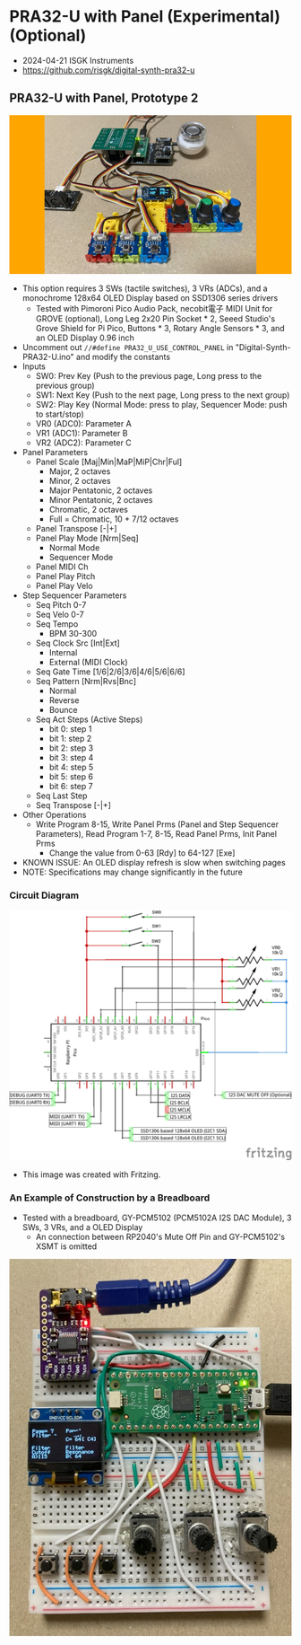 # PRA32-U with Panel (Experimental) (Optional)

- 2024-04-21 ISGK Instruments
- <https://github.com/risgk/digital-synth-pra32-u>


## PRA32-U with Panel, Prototype 2

![PRA32-U with Panel (Grove System)](./pra32-u-with-panel-grove-system.jpg)

- This option requires 3 SWs (tactile switches), 3 VRs (ADCs), and a monochrome 128x64 OLED Display based on SSD1306 series drivers
    - Tested with Pimoroni Pico Audio Pack, necobit電子 MIDI Unit for GROVE (optional), Long Leg 2x20 Pin Socket * 2, Seeed Studio's Grove Shield for Pi Pico, Buttons * 3, Rotary Angle Sensors * 3, and an OLED Display 0.96 inch
- Uncomment out `//#define PRA32_U_USE_CONTROL_PANEL` in "Digital-Synth-PRA32-U.ino" and modify the constants
- Inputs
    - SW0: Prev Key (Push to the previous page, Long press to the previous group)
    - SW1: Next Key (Push to the next page, Long press to the next group)
    - SW2: Play Key (Normal Mode: press to play, Sequencer Mode: push to start/stop)
    - VR0 (ADC0): Parameter A
    - VR1 (ADC1): Parameter B
    - VR2 (ADC2): Parameter C
- Panel Parameters
    - Panel Scale [Maj|Min|MaP|MiP|Chr|Ful]
        - Major, 2 octaves
        - Minor, 2 octaves
        - Major Pentatonic, 2 octaves
        - Minor Pentatonic, 2 octaves
        - Chromatic, 2 octaves
        - Full = Chromatic, 10 + 7/12 octaves
    - Panel Transpose [-|+]
    - Panel Play Mode [Nrm|Seq]
        - Normal Mode
        - Sequencer Mode
    - Panel MIDI Ch
    - Panel Play Pitch
    - Panel Play Velo
- Step Sequencer Parameters
    - Seq Pitch 0-7
    - Seq Velo 0-7
    - Seq Tempo
        - BPM 30-300
    - Seq Clock Src [Int|Ext]
        - Internal
        - External (MIDI Clock)
    - Seq Gate Time [1/6|2/6|3/6|4/6|5/6|6/6]
    - Seq Pattern [Nrm|Rvs|Bnc]
        - Normal
        - Reverse
        - Bounce
    - Seq Act Steps (Active Steps)
        - bit 0: step 1
        - bit 1: step 2
        - bit 2: step 3
        - bit 3: step 4
        - bit 4: step 5
        - bit 5: step 6
        - bit 6: step 7
    - Seq Last Step
    - Seq Transpose [-|+]
- Other Operations
    - Write Program 8-15, Write Panel Prms (Panel and Step Sequencer Parameters), Read Program 1-7, 8-15, Read Panel Prms, Init Panel Prms
      - Change the value from 0-63 [Rdy] to 64-127 [Exe]
- KNOWN ISSUE: An OLED display refresh is slow when switching pages
- NOTE: Specifications may change significantly in the future


### Circuit Diagram

![Circuit Diagram](./pra32-u-with-panel-circuit-diagram.png)

- This image was created with Fritzing.


### An Example of Construction by a Breadboard

- Tested with a breadboard, GY-PCM5102 (PCM5102A I2S DAC Module), 3 SWs, 3 VRs, and a OLED Display
    - An connection between RP2040's Mute Off Pin and GY-PCM5102's XSMT is omitted

![PRA32-U with Panel (Bread Board)](./pra32-u-with-panel-breadboard.jpg)
